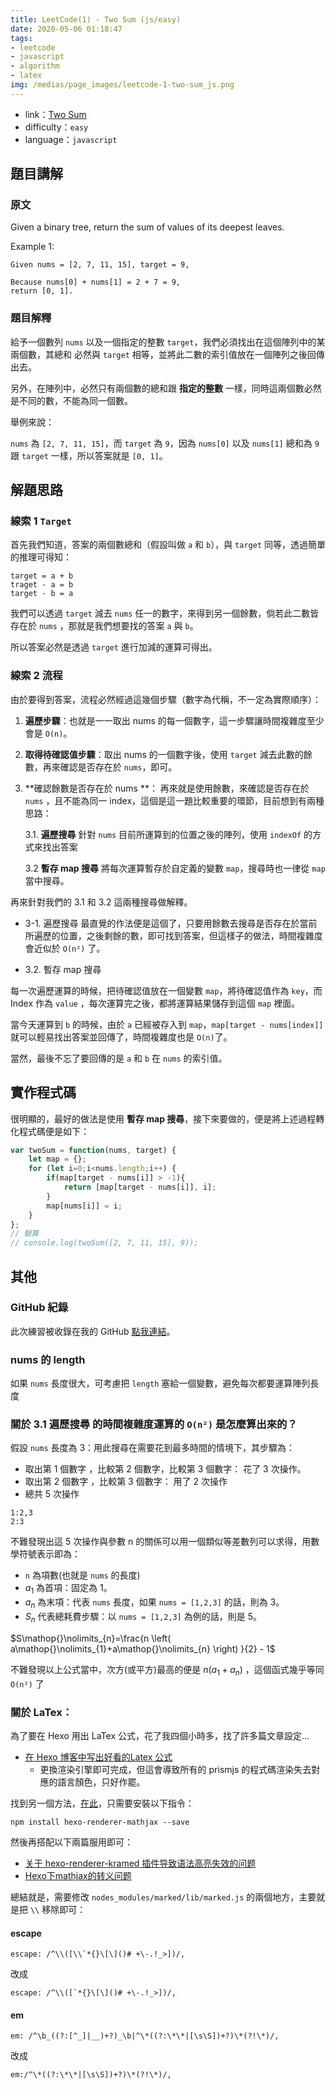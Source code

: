 ```yaml
---
title: LeetCode(1) - Two Sum (js/easy)
date: 2020-05-06 01:18:47
tags:
- leetcode
- javascript
- algorithm
- latex
img: /medias/page_images/leetcode-1-two-sum_js.png
---
```

* link：[Two Sum](https://leetcode.com/problems/two-sum/)
* difficulty：`easy`
* language：`javascript`

## 題目講解

### 原文

Given a binary tree, return the sum of values of its deepest leaves.
 

Example 1:


```
Given nums = [2, 7, 11, 15], target = 9,

Because nums[0] + nums[1] = 2 + 7 = 9,
return [0, 1].
```

### 題目解釋

給予一個數列 `nums` 以及一個指定的整數 `target`，我們必須找出在這個陣列中的某兩個數，其總和 必然與 `target` 相等，並將此二數的索引值放在一個陣列之後回傳出去。

另外，在陣列中，必然只有兩個數的總和跟 **指定的整數** 一樣，同時這兩個數必然是不同的數，不能為同一個數。

舉例來說：

`nums` 為 `[2, 7, 11, 15]`，而 `target` 為 `9`，因為 `nums[0]` 以及 `nums[1]` 總和為 `9` 跟 `target` 一樣，所以答案就是 `[0, 1]`。

## 解題思路

### 線索 1 `Target` 

首先我們知道，答案的兩個數總和（假設叫做 `a` 和 `b`），與 `target` 同等，透過簡單的推理可得知：

```
target = a + b
traget - a = b 
target - b = a 
```

我們可以透過 `target` 減去 `nums` 任一的數字，來得到另一個餘數，倘若此二數皆存在於 `nums` ，那就是我們想要找的答案 `a` 與 `b`。

所以答案必然是透過 `target` 進行加減的運算可得出。

### 線索 2 流程

由於要得到答案，流程必然經過這幾個步驟（數字為代稱，不一定為實際順序）：

1. **遍歷步驟**：也就是一一取出 nums 的每一個數字，這一步驟讓時間複雜度至少會是 `O(n)`。
2. **取得待確認值步驟**：取出 nums 的一個數字後，使用 `target` 減去此數的餘數，再來確認是否存在於 `nums`，即可。
3. **確認餘數是否存在於 nums **： 再來就是使用餘數，來確認是否存在於 `nums` ，且不能為同一 index，這個是這一題比較重要的環節，目前想到有兩種思路：
    
    3.1. **遍歷搜尋**  針對 `nums` 目前所運算到的位置之後的陣列，使用 `indexOf` 的方式來找出答案
    
    3.2 **暫存 map 搜尋** 將每次運算暫存於自定義的變數 `map`，搜尋時也一律從 `map` 當中搜尋。

再來針對我們的 3.1 和 3.2 這兩種搜尋做解釋。

* 3-1. 遍歷搜尋
最直覺的作法便是這個了，只要用餘數去搜尋是否存在於當前所遍歷的位置，之後剩餘的數，即可找到答案，但這樣子的做法，時間複雜度會近似於 `O(n²)` 了。

* 3.2. 暫存 map 搜尋

每一次遍歷運算的時候，把待確認值放在一個變數 `map`，將待確認值作為 `key`，而 Index 作為 `value` ，每次運算完之後，都將運算結果儲存到這個 `map` 裡面。

當今天運算到 `b` 的時候，由於 `a` 已經被存入到 `map`，`map[target - nums[index]]` 就可以輕易找出答案並回傳了，時間複雜度也是 `O(n)`了。


當然，最後不忘了要回傳的是 `a` 和 `b` 在 `nums` 的索引值。

## 實作程式碼

很明顯的，最好的做法是使用 **暫存 map 搜尋**，接下來要做的，便是將上述過程轉化程式碼便是如下：

```javascript
var twoSum = function(nums, target) {
    let map = {};
    for (let i=0;i<nums.length;i++) {
        if(map[target - nums[i]] > -1){
            return [map[target - nums[i]], i];
        }
        map[nums[i]] = i;
    }
};
// 驗算
// console.log(twoSum([2, 7, 11, 15], 9));
```

## 其他

### GitHub 紀錄

此次練習被收錄在我的 GitHub [點我連結](https://github.com/mpp21x/algorithm-exercise/tree/master/1.twoSum)。

### nums 的 length

如果 `nums` 長度很大，可考慮把 `length` 塞給一個變數，避免每次都要運算陣列長度

### 關於 **3.1 遍歷搜尋** 的時間複雜度運算的 `O(n²)` 是怎麼算出來的？

假設 `nums` 長度為 3：用此搜尋在需要花到最多時間的情境下，其步驟為：

* 取出第 1 個數字 ，比較第 2 個數字，比較第 3 個數字： 花了 3 次操作。
* 取出第 2 個數字 ，比較第 3 個數字： 用了 2 次操作
* 總共 5 次操作
```
1:2,3
2:3
```

不難發現出這 5 次操作與參數 n 的關係可以用一個類似等差數列可以求得，用數學符號表示即為：

* `n` 為項數(也就是 `nums` 的長度)
* $a\mathop{}\nolimits_{1}$ 為首項：固定為 1。
* $a\mathop{}\nolimits_{n}$ 為末項：代表 `nums` 長度，如果 `nums = [1,2,3]` 的話，則為 3。
* $S\mathop{}\nolimits_{n}$ 代表總耗費步驟：以 `nums = [1,2,3]` 為例的話，則是 5。

$S\mathop{}\nolimits_{n}=\frac{n \left( a\mathop{}\nolimits_{1}+a\mathop{}\nolimits_{n} \right) }{2} - 1$

不難發現以上公式當中，次方(或平方)最高的便是 $n \left( a\mathop{}\nolimits_{1}+a\mathop{}\nolimits_{n} \right)$ ，這個函式幾乎等同 `O(n²)` 了


### 關於 LaTex：

為了要在 Hexo 用出 LaTex 公式，花了我四個小時多，找了許多篇文章設定...

* [在 Hexo 博客中写出好看的Latex 公式](https://zhuanlan.zhihu.com/p/105986034)
    * 更換渲染引擎即可完成，但這會導致所有的 prismjs 的程式碼渲染失去對應的語言顏色，只好作罷。
    
找到另一個方法，[在此](https://blog.yusanshi.com/2020-01-28-enable-latex-for-hexo/)，只需要安裝以下指令：

```
npm install hexo-renderer-mathjax --save
```      

然後再搭配以下兩篇服用即可：

* [关于 hexo-renderer-kramed 插件导致语法高亮失效的问题](https://github.com/blinkfox/hexo-theme-matery/issues/23)
* [Hexo下mathjax的转义问题](http://shomy.top/2016/10/22/hexo-markdown-mathjax/)

總結就是，需要修改 `nodes_modules/marked/lib/marked.js` 的兩個地方，主要就是把 `\\` 移除即可：

#### escape

```
escape: /^\\([\\`*{}\[\]()# +\-.!_>])/,
```

改成

```	
escape: /^\\([`*{}\[\]()# +\-.!_>])/,
```

#### em

```
em: /^\b_((?:[^_]|__)+?)_\b|^\*((?:\*\*|[\s\S])+?)\*(?!\*)/,
```

改成

```	
em:/^\*((?:\*\*|[\s\S])+?)\*(?!\*)/,
```
